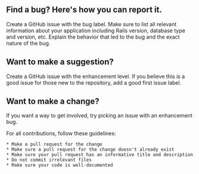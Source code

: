 ## Find a bug? Here's how you can report it.
Create a GitHub issue with the bug label. Make sure to list all relevant information about your application including Rails version, database type and version, etc. Explain the behavior that led to the bug and the exact nature of the bug.

## Want to make a suggestion?
Create a GitHub issue with the enhancement level. If you believe this is a good issue for those new to the repository, add a good first issue label.

## Want to make a change?
If you want a way to get involved, try picking an issue with an enhancement bug. 

For all contributions, follow these guidelines:

    * Make a pull request for the change
    * Make sure a pull request for the change doesn't already exist
    * Make sure your pull request has an informative title and description
    * Do not commit irrelevant files
    * Make sure your code is well-documented 

